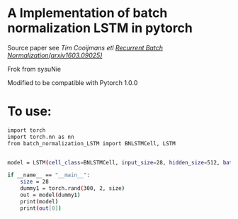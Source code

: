 # A Implementation of batch normalization LSTM in pytorch

Source paper see *Tim Cooijmans etl [Recurrent Batch Normalization(arxiv1603.09025)](https://arxiv.org/abs/1603.09025)*

Frok from sysuNie

Modified to be compatible with Pytorch 1.0.0

# To use:

```sh
import torch
import torch.nn as nn
from batch_normalization_LSTM import BNLSTMCell, LSTM


model = LSTM(cell_class=BNLSTMCell, input_size=28, hidden_size=512, batch_first=True, max_length=152)

if __name__ == "__main__":
    size = 28
    dummy1 = torch.rand(300, 2, size)
    out = model(dummy1)
    print(model)
    print(out[0])
```
